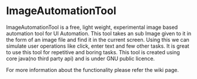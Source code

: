 # ImageAutomationTool

ImageAutomationTool is a free, light weight, experimental image based automation tool for UI Automation. This tool takes an sub Image given to it in the form of an image file and find it in the current screen. Using this we can simulate user operations like click, enter text and few other tasks. It is great to use this tool for repetitive and boring tasks. This tool is created using core java(no third party api) and is under GNU public licence.

For more information about the functionality please refer the wiki page.
